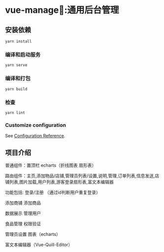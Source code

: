 # vue-manage:office::通用后台管理

## 安装依赖
```
yarn install
```

### 编译和启动服务
```
yarn serve
```

### 编译和打包
```
yarn build
```

### 检查
```
yarn lint
```

### Customize configuration
See [Configuration Reference](https://cli.vuejs.org/config/).

## 项目介绍

普通组件：置顶栏 echarts（折线图表 扇形表）  

路由组件：主页,添加物品/店铺,管理员列表/设置,说明,管理,订单列表,信息发送,店铺列表,图片加载,用户列表,游客登录扇形表,富文本编辑器    

功能包括:  登录/注册 （通过id判断用户重复登录）

添加商铺	添加商品

数据展示	管理用户

食品管理   权限验证 

管理员设置 图表（echarts）

富文本编辑器（Vue-Quill-Editor）  
